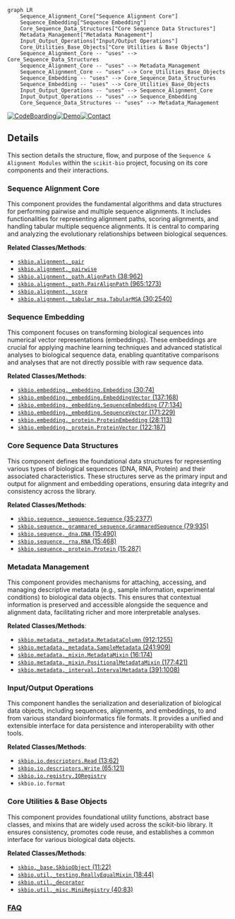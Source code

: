 ```mermaid
graph LR
    Sequence_Alignment_Core["Sequence Alignment Core"]
    Sequence_Embedding["Sequence Embedding"]
    Core_Sequence_Data_Structures["Core Sequence Data Structures"]
    Metadata_Management["Metadata Management"]
    Input_Output_Operations["Input/Output Operations"]
    Core_Utilities_Base_Objects["Core Utilities & Base Objects"]
    Sequence_Alignment_Core -- "uses" --> Core_Sequence_Data_Structures
    Sequence_Alignment_Core -- "uses" --> Metadata_Management
    Sequence_Alignment_Core -- "uses" --> Core_Utilities_Base_Objects
    Sequence_Embedding -- "uses" --> Core_Sequence_Data_Structures
    Sequence_Embedding -- "uses" --> Core_Utilities_Base_Objects
    Input_Output_Operations -- "uses" --> Sequence_Alignment_Core
    Input_Output_Operations -- "uses" --> Sequence_Embedding
    Core_Sequence_Data_Structures -- "uses" --> Metadata_Management
```

[![CodeBoarding](https://img.shields.io/badge/Generated%20by-CodeBoarding-9cf?style=flat-square)](https://github.com/CodeBoarding/CodeBoarding)[![Demo](https://img.shields.io/badge/Try%20our-Demo-blue?style=flat-square)](https://www.codeboarding.org/demo)[![Contact](https://img.shields.io/badge/Contact%20us%20-%20contact@codeboarding.org-lightgrey?style=flat-square)](mailto:contact@codeboarding.org)

## Details

This section details the structure, flow, and purpose of the `Sequence & Alignment Modules` within the `scikit-bio` project, focusing on its core components and their interactions.

### Sequence Alignment Core
This component provides the fundamental algorithms and data structures for performing pairwise and multiple sequence alignments. It includes functionalities for representing alignment paths, scoring alignments, and handling tabular multiple sequence alignments. It is central to comparing and analyzing the evolutionary relationships between biological sequences.


**Related Classes/Methods**:

- <a href="https://github.com/biocore/scikit-bio/blob/main/skbio/alignment/_pair.py" target="_blank" rel="noopener noreferrer">`skbio.alignment._pair`</a>
- <a href="https://github.com/biocore/scikit-bio/blob/main/skbio/alignment/_pairwise.py" target="_blank" rel="noopener noreferrer">`skbio.alignment._pairwise`</a>
- <a href="https://github.com/biocore/scikit-bio/blob/main/skbio/alignment/_path.py#L38-L962" target="_blank" rel="noopener noreferrer">`skbio.alignment._path.AlignPath` (38:962)</a>
- <a href="https://github.com/biocore/scikit-bio/blob/main/skbio/alignment/_path.py#L965-L1273" target="_blank" rel="noopener noreferrer">`skbio.alignment._path.PairAlignPath` (965:1273)</a>
- <a href="https://github.com/biocore/scikit-bio/blob/main/skbio/alignment/_score.py" target="_blank" rel="noopener noreferrer">`skbio.alignment._score`</a>
- <a href="https://github.com/biocore/scikit-bio/blob/main/skbio/alignment/_tabular_msa.py#L30-L2540" target="_blank" rel="noopener noreferrer">`skbio.alignment._tabular_msa.TabularMSA` (30:2540)</a>


### Sequence Embedding
This component focuses on transforming biological sequences into numerical vector representations (embeddings). These embeddings are crucial for applying machine learning techniques and advanced statistical analyses to biological sequence data, enabling quantitative comparisons and analyses that are not directly possible with raw sequence data.


**Related Classes/Methods**:

- <a href="https://github.com/biocore/scikit-bio/blob/main/skbio/embedding/_embedding.py#L30-L74" target="_blank" rel="noopener noreferrer">`skbio.embedding._embedding.Embedding` (30:74)</a>
- <a href="https://github.com/biocore/scikit-bio/blob/main/skbio/embedding/_embedding.py#L137-L168" target="_blank" rel="noopener noreferrer">`skbio.embedding._embedding.EmbeddingVector` (137:168)</a>
- <a href="https://github.com/biocore/scikit-bio/blob/main/skbio/embedding/_embedding.py#L77-L134" target="_blank" rel="noopener noreferrer">`skbio.embedding._embedding.SequenceEmbedding` (77:134)</a>
- <a href="https://github.com/biocore/scikit-bio/blob/main/skbio/embedding/_embedding.py#L171-L229" target="_blank" rel="noopener noreferrer">`skbio.embedding._embedding.SequenceVector` (171:229)</a>
- <a href="https://github.com/biocore/scikit-bio/blob/main/skbio/embedding/_protein.py#L28-L113" target="_blank" rel="noopener noreferrer">`skbio.embedding._protein.ProteinEmbedding` (28:113)</a>
- <a href="https://github.com/biocore/scikit-bio/blob/main/skbio/embedding/_protein.py#L122-L187" target="_blank" rel="noopener noreferrer">`skbio.embedding._protein.ProteinVector` (122:187)</a>


### Core Sequence Data Structures
This component defines the foundational data structures for representing various types of biological sequences (DNA, RNA, Protein) and their associated characteristics. These structures serve as the primary input and output for alignment and embedding operations, ensuring data integrity and consistency across the library.


**Related Classes/Methods**:

- <a href="https://github.com/biocore/scikit-bio/blob/main/skbio/sequence/_sequence.py#L35-L2377" target="_blank" rel="noopener noreferrer">`skbio.sequence._sequence.Sequence` (35:2377)</a>
- <a href="https://github.com/biocore/scikit-bio/blob/main/skbio/sequence/_grammared_sequence.py#L79-L935" target="_blank" rel="noopener noreferrer">`skbio.sequence._grammared_sequence.GrammaredSequence` (79:935)</a>
- <a href="https://github.com/biocore/scikit-bio/blob/main/skbio/sequence/_dna.py#L15-L490" target="_blank" rel="noopener noreferrer">`skbio.sequence._dna.DNA` (15:490)</a>
- <a href="https://github.com/biocore/scikit-bio/blob/main/skbio/sequence/_rna.py#L15-L468" target="_blank" rel="noopener noreferrer">`skbio.sequence._rna.RNA` (15:468)</a>
- <a href="https://github.com/biocore/scikit-bio/blob/main/skbio/sequence/_protein.py#L15-L287" target="_blank" rel="noopener noreferrer">`skbio.sequence._protein.Protein` (15:287)</a>


### Metadata Management
This component provides mechanisms for attaching, accessing, and managing descriptive metadata (e.g., sample information, experimental conditions) to biological data objects. This ensures that contextual information is preserved and accessible alongside the sequence and alignment data, facilitating richer and more interpretable analyses.


**Related Classes/Methods**:

- <a href="https://github.com/biocore/scikit-bio/blob/main/skbio/metadata/_metadata.py#L912-L1255" target="_blank" rel="noopener noreferrer">`skbio.metadata._metadata.MetadataColumn` (912:1255)</a>
- <a href="https://github.com/biocore/scikit-bio/blob/main/skbio/metadata/_metadata.py#L241-L909" target="_blank" rel="noopener noreferrer">`skbio.metadata._metadata.SampleMetadata` (241:909)</a>
- <a href="https://github.com/biocore/scikit-bio/blob/main/skbio/metadata/_mixin.py#L16-L174" target="_blank" rel="noopener noreferrer">`skbio.metadata._mixin.MetadataMixin` (16:174)</a>
- <a href="https://github.com/biocore/scikit-bio/blob/main/skbio/metadata/_mixin.py#L177-L421" target="_blank" rel="noopener noreferrer">`skbio.metadata._mixin.PositionalMetadataMixin` (177:421)</a>
- <a href="https://github.com/biocore/scikit-bio/blob/main/skbio/metadata/_interval.py#L391-L1008" target="_blank" rel="noopener noreferrer">`skbio.metadata._interval.IntervalMetadata` (391:1008)</a>


### Input/Output Operations
This component handles the serialization and deserialization of biological data objects, including sequences, alignments, and embeddings, to and from various standard bioinformatics file formats. It provides a unified and extensible interface for data persistence and interoperability with other tools.


**Related Classes/Methods**:

- <a href="https://github.com/biocore/scikit-bio/blob/main/skbio/io/descriptors.py#L13-L62" target="_blank" rel="noopener noreferrer">`skbio.io.descriptors.Read` (13:62)</a>
- <a href="https://github.com/biocore/scikit-bio/blob/main/skbio/io/descriptors.py#L65-L121" target="_blank" rel="noopener noreferrer">`skbio.io.descriptors.Write` (65:121)</a>
- <a href="https://github.com/biocore/scikit-bio/blob/main/skbio/io/registry.py" target="_blank" rel="noopener noreferrer">`skbio.io.registry.IORegistry`</a>
- `skbio.io.format`


### Core Utilities & Base Objects
This component provides foundational utility functions, abstract base classes, and mixins that are widely used across the scikit-bio library. It ensures consistency, promotes code reuse, and establishes a common interface for various biological data objects.


**Related Classes/Methods**:

- <a href="https://github.com/biocore/scikit-bio/blob/main/skbio/_base.py#L11-L22" target="_blank" rel="noopener noreferrer">`skbio._base.SkbioObject` (11:22)</a>
- <a href="https://github.com/biocore/scikit-bio/blob/main/skbio/util/_testing.py#L18-L44" target="_blank" rel="noopener noreferrer">`skbio.util._testing.ReallyEqualMixin` (18:44)</a>
- <a href="https://github.com/biocore/scikit-bio/blob/main/skbio/util/_decorator.py" target="_blank" rel="noopener noreferrer">`skbio.util._decorator`</a>
- <a href="https://github.com/biocore/scikit-bio/blob/main/skbio/util/_misc.py#L40-L83" target="_blank" rel="noopener noreferrer">`skbio.util._misc.MiniRegistry` (40:83)</a>




### [FAQ](https://github.com/CodeBoarding/GeneratedOnBoardings/tree/main?tab=readme-ov-file#faq)